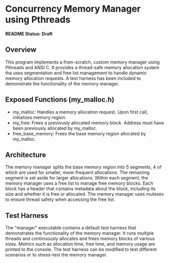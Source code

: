 # Concurrency Memory Manager using Pthreads

__README Status: Draft__

## Overview
This program implements a from-scratch, custom memory manager using Pthreads and ANSI C. It provides a thread-safe memory allocation system tha uses segmentation and free list management to handle dynamic memory allocation requests. A test harness has been included to demonstrate the functionality of the memory manager. 

## Exposed Functions (my_malloc.h)
- my_malloc: Handles a memory allocation request. Upon first call, initializes memory region. 
- my_free: Frees a previously allocated memory block. Address must have been previously allocated by my_malloc.
- free_base_memory: Frees the base memory region allocated by my_malloc.

## Architecture
The memory manager splits the base memory region into 5 segments, 4 of which are used for smaller, more-frequent allocations. The remaining segment is set aside for larger allocations. Within each segment, the memory manager uses a free list to manage free memory blocks. Each block has a header that contains metadata about the block, including its size and whether it is free or allocated. The memory manager uses mutexes to ensure thread safety when accessing the free list.

## Test Harness
The "manager" executable contains a default test harness that demonstrates the functionality of the memory manager. It runs multiple threads and continuously allocates and frees memory blocks of various sizes. Metrics such as allocation time, free time, and memory usage are printed to the console. The test harness can be modified to test different scenarios or to stress-test the memory manager.
